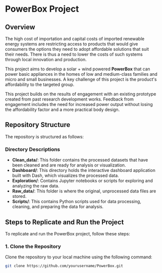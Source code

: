 # PowerBox Project

## Overview

The high cost of importation and capital costs of imported renewable energy systems are restricting access to products that would give consumers the options they need to adopt affordable solutions that suit their needs. There is thus a need to lower the costs of such systems through local innovation and production. 

This project aims to develop a solar + wind powered **PowerBox** that can power basic appliances in the homes of low and medium-class families and micro and small businesses. A key challenge of this project is the product's affordability to the targeted group. 

This project builds on the results of engagement with an existing prototype created from past research development works. Feedback from engagement includes the need for increased power output without losing the affordability factor and a more practical body design.

## Repository Structure

The repository is structured as follows:

### Directory Descriptions

- **Clean_data/**: This folder contains the processed datasets that have been cleaned and are ready for analysis or visualization.
- **Dashboard/**: This directory holds the interactive dashboard application built with Dash, which visualizes the processed data.
- **Exploration/**: Contains Jupyter notebooks or scripts for exploring and analyzing the raw data.
- **Raw_data/**: This folder is where the original, unprocessed data files are stored.
- **Scripts/**: This contains Python scripts used for data processing, cleaning, and preparing the data for analysis.

## Steps to Replicate and Run the Project

To replicate and run the PowerBox project, follow these steps:

### 1. Clone the Repository

Clone the repository to your local machine using the following command:

```bash
git clone https://github.com/yourusername/PowerBox.git
